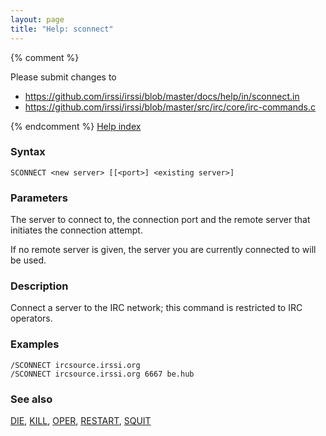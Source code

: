 ```yaml
---
layout: page
title: "Help: sconnect"
---
```


{% comment %}

Please submit changes to
- https://github.com/irssi/irssi/blob/master/docs/help/in/sconnect.in
- https://github.com/irssi/irssi/blob/master/src/irc/core/irc-commands.c


{% endcomment %}
[Help index](/documentation/help)

### Syntax ###

<div class="highlight irssisyntax"><pre style="\-\-cmdlen:8ch"><code><span class="synB">SCONNECT</span> <span class="synB05">&lt;new server></span> <span class="syn10">[<span class="syn14">[<span class="syn13">&lt;port></span>]</span> <span class="syn09">&lt;existing server></span>]</span></code></pre></div>



### Parameters ###

The server to connect to, the connection port and the remote server that
initiates the connection attempt.

If no remote server is given, the server you are currently connected to will
be used.

### Description ###

Connect a server to the IRC network; this command is restricted to IRC
operators.

### Examples ###

    /SCONNECT ircsource.irssi.org
    /SCONNECT ircsource.irssi.org 6667 be.hub

### See also ###
[DIE](/documentation/help/die), [KILL](/documentation/help/kill), [OPER](/documentation/help/oper), [RESTART](/documentation/help/restart), [SQUIT](/documentation/help/squit)

